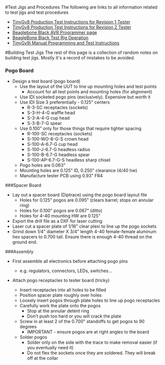 #Test Jigs and Procedures
The following are links to  all information related to test jigs and test procedures

* [TinyGv8 Production Test Instructions for Revision 1 Tester](https://github.com/synthetos/TinyG/wiki/TinyGv8-Production-Test-Instructions-for-Revision-1-Tester)
* [TinyGv8 Production Test Instructions for Revision 2 Tester](https://github.com/synthetos/TinyG/wiki/TinyGv8-Production-Test-Instructions-for-Revision-2-Tester)
* [Beaglebone Black AVR Programmer page](https://github.com/synthetos/TinyG/wiki/BeagleBone-Black-AVR-Programmer)
* [BeagleBone Black Test Rig Operation](https://github.com/synthetos/TinyG/wiki/BeagleBone-Black-Test-Rig-Operation)
* [TinyGv9j Manual Programming and Test Instructions](https://github.com/synthetos/TinyG/wiki/TinyGv9j-Manual-Programming-and-Test-Instructions)

#Building Test Jigs
The rest of this page is a collection of random notes on building test jigs. Mostly it's a record of mistakes to be avoided.

### Pogo Board
* Design a test board (pogo board)
  * Use the layout of the UUT to line up mounting holes and test points
    * Account for all test points and mounting holes (for alignment)
  * Use IDI socketed pogo pins (exclusively). Expensive but worth it
  * Use IDI Size 3 preferentially - 0.125" centers
    * R-3-SC receptacles (sockets)
    * S-3-H-4-G waffle head
    * S-3-A-4-G cup head
    * S-3-B-7-G spear
  * Use 0.100" only for those things that require tighter spacing
    * R-100-SC receptacles (sockets)
    * S-100-WO-8-G-S crown head
    * S-100-A-6.7-G cup head
    * S-100-J-6.7-G headless radius
    * S-100-B-6.7-G headless spear
    * S-100-AP-6.7-G-S headless sharp chisel
  * Pogo holes are 0.063"
  * Mounting holes are 0.125" ID, 0.250" clearance (4/40 hw)
  * Manufacture tester PCB using 0.93" FR4

###Spacer Board
* Lay out a spacer board (Diptrace) using the pogo board layout file
  * Holes for 0.125" pogos are 0.095" (clears barrel; stops on annular ring)
  * Holes for 0.100" pogos are 0.067" (ditto)
  * Holes for 4-40 mounting HW are 0.125"
* Export the drill file as a DXF for laser cutting
* Laser cut a spacer plate of 1/16" clear plexi to line up the pogo sockets
* Grind down 1/4" diameter X 3/4" length 4-40 female-female aluminum hex spacers to 0.700 tall. Ensure there is enough 4-40 thread on the ground end.

###Assembly
* First assemble all electronics before attaching pogo pins 
  * e.g. regulators, connectors, LEDs, switches...

* Attach pogo receptacles to tester board (tricky)
  * Insert receptacles into all holes to be filled
  * Position spacer plate roughly over holes
  * Loosely insert pogos through plate holes to line up pogo receptacles
  * Carefully work the plate onto the pogos
    * Stop at the annular detent ring
    * Don't push too hard or you will crack the plate
  * Screw in at least 2 of the 0.700" standoffs to get pogos to 90 degrees
    * IMPORTANT - ensure pogos are at right angles to the board
  * Solder pogos
    * Solder only on the side with the trace to make removal easier (if you eventually need it)
    * Do not flex the sockets once they are soldered. They will break off at the collar
